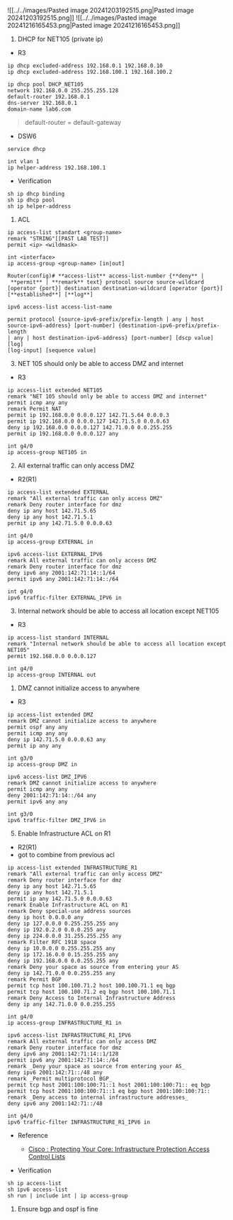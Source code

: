 ![[../../images/Pasted image 20241203192515.png|Pasted image 20241203192515.png]]
![[../../images/Pasted image 20241216165453.png|Pasted image 20241216165453.png]]
1. DHCP for NET105 (private ip)
- R3
```
ip dhcp excluded-address 192.168.0.1 192.168.0.10
ip dhcp excluded-address 192.168.100.1 192.168.100.2

ip dhcp pool DHCP_NET105
network 192.168.0.0 255.255.255.128
default-router 192.168.0.1 
dns-server 192.168.0.1
domain-name lab6.com
```

> default-router = default-gateway


- DSW6
```
service dhcp

int vlan 1
ip helper-address 192.168.100.1 
```

- Verification
```
sh ip dhcp binding
sh ip dhcp pool
sh ip helper-address 
```

1. ACL 

```
ip access-list standart <group-name>
remark "STRING"[[PAST LAB TEST]]
permit <ip> <wildmask>

int <interface>
ip access-group <group-name> [in|out]
```

```
Router(config)# **access-list** access-list-number {**deny** | **permit** | **remark** text} protocol source source-wildcard [operator {port}] destination destination-wildcard [operator {port}] [**established**] [**log**]
```

```
ipv6 access-list access-list-name

permit protocol {source-ipv6-prefix/prefix-length | any | host  
source-ipv6-address} [port-number] {destination-ipv6-prefix/prefix-length  
| any | host destination-ipv6-address} [port-number] [dscp value] [log]  
[log-input] [sequence value]
```

3. NET 105 should only be able to access DMZ and internet

- R3
```
ip access-list extended NET105
remark "NET 105 should only be able to access DMZ and internet"
permit icmp any any
remark Permit NAT
permit ip 192.168.0.0 0.0.0.127 142.71.5.64 0.0.0.3
permit ip 192.168.0.0 0.0.0.127 142.71.5.0 0.0.0.63
deny ip 192.168.0.0 0.0.0.127 142.71.0.0 0.0.255.255
permit ip 192.168.0.0 0.0.0.127 any

```

```
int g4/0
ip access-group NET105 in
```


2. All external traffic can only access DMZ
- R2(R1)
```
ip access-list extended EXTERNAL
remark "All external traffic can only access DMZ"
remark Deny router interface for dmz
deny ip any host 142.71.5.65
deny ip any host 142.71.5.1
permit ip any 142.71.5.0 0.0.0.63
```

```
int g4/0
ip access-group EXTERNAL in
```

```
ipv6 access-list EXTERNAL_IPV6
remark All external traffic can only access DMZ
remark Deny router interface for dmz
deny ipv6 any 2001:142:71:14::1/64 
permit ipv6 any 2001:142:71:14::/64

```

```
int g4/0
ipv6 traffic-filter EXTERNAL_IPV6 in
```
3. Internal network should be able to access all location except NET105
- R3
```
ip access-list standard INTERNAL
remark "Internal network should be able to access all location except NET105"
permit 192.168.0.0 0.0.0.127
```

```
int g4/0
ip access-group INTERNAL out
```


1. DMZ cannot initialize access to anywhere
- R3
```
ip access-list extended DMZ
remark DMZ cannot initialize access to anywhere
permit ospf any any
permit icmp any any
deny ip 142.71.5.0 0.0.0.63 any
permit ip any any

```

```
int g3/0
ip access-group DMZ in
```

```
ipv6 access-list DMZ_IPV6
remark DMZ cannot initialize access to anywhere
permit icmp any any
deny 2001:142:71:14::/64 any 
permit ipv6 any any
```

```
int g3/0
ipv6 traffic-filter DMZ_IPV6 in
```

5. Enable Infrastructure ACL on R1
- R2(R1)
- got to combine from previous acl 
```
ip access-list extended INFRASTRUCTURE_R1
remark "All external traffic can only access DMZ"
remark Deny router interface for dmz
deny ip any host 142.71.5.65
deny ip any host 142.71.5.1
permit ip any 142.71.5.0 0.0.0.63
remark Enable Infrastructure ACL on R1
remark Deny special-use address sources
deny ip host 0.0.0.0 any
deny ip 127.0.0.0 0.255.255.255 any
deny ip 192.0.2.0 0.0.0.255 any
deny ip 224.0.0.0 31.255.255.255 any
remark Filter RFC 1918 space
deny ip 10.0.0.0 0.255.255.255 any
deny ip 172.16.0.0 0.15.255.255 any
deny ip 192.168.0.0 0.0.255.255 any
remark Deny your space as source from entering your AS
deny ip 142.71.0.0 0.0.255.255 any
remark Permit BGP
permit tcp host 100.100.71.2 host 100.100.71.1 eq bgp
permit tcp host 100.100.71.2 eq bgp host 100.100.71.1
remark Deny Access to Internal Infrastructure Address
deny ip any 142.71.0.0 0.0.255.255

```

```
int g4/0
ip access-group INFRASTRUCTURE_R1 in 
```

```
ipv6 access-list INFRASTRUCTURE_R1_IPV6
remark All external traffic can only access DMZ
remark Deny router interface for dmz
deny ipv6 any 2001:142:71:14::1/128 
permit ipv6 any 2001:142:71:14::/64
remark _Deny your space as source from entering your AS_
deny ipv6 2001:142:71::/48 any
remark _Permit multiprotocol BGP_
permit tcp host 2001:100:100:71::1 host 2001:100:100:71:: eq bgp
permit tcp host 2001:100:100:71::1 eq bgp host 2001:100:100:71::
remark _Deny access to internal infrastructure addresses_
deny ipv6 any 2001:142:71::/48

```

```
int g4/0
ipv6 traffic-filter INFRASTRUCTURE_R1_IPV6 in
```
- Reference
	- [Cisco : Protecting Your Core: Infrastructure Protection Access Control Lists](https://www.cisco.com/c/en/us/support/docs/ip/access-lists/43920-iacl.html)


- Verification
```
sh ip access-list
sh ipv6 access-list
sh run | include int | ip access-group
```

1. Ensure bgp and ospf is fine
